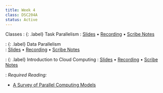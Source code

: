 ```yaml
---
title: Week 4
class: DSC204A
status: Active
---
```


Classes
: {: .label} Task Parallelism
   : [Slides](https://drive.google.com/file/d/11wK6YGqlBk9NtHjXdUSmKTyplsVXmONw/view?usp=share_link) &#8226; [Recording](https://podcast.ucsd.edu/watch/sp25/dsc204a_a00/10) &#8226; [Scribe Notes](assets/scribe_notes/scribe_0421.pdf)

   
: {: .label} Data Parallelism   
   : [Slides](https://drive.google.com/file/d/1xAQKHvKRktyIZRJwrS8uZx2iHD9LtBuc/view?usp=share_link) &#8226; [Recording](https://podcast.ucsd.edu/watch/sp25/dsc204a_a00/11) &#8226; [Scribe Notes](assets/scribe_notes/scribe_0423.pdf)



 : {: .label} Introduction to Cloud Computing
    : [Slides](https://drive.google.com/file/d/1YFMg-iCwsvSX_wqq3LdIPPCaHmLWfAaY/view?usp=share_link) &#8226; [Recording](https://podcast.ucsd.edu/watch/sp25/dsc204a_a00/12) &#8226; [Scribe Notes](assets/scribe_notes/scribe_0425.pdf)

: *Required Reading:*
* [A Survey of Parallel Computing Models](https://drive.google.com/file/d/1MnxTHt0k3dOCe3w17dpXaYKxpf4Fo_tI/view?usp=share_link)
    
<!--  : [Slides](assets/slides/8_networking-1.pdf) &#8226; [Recording](https://podcast.ucsd.edu/watch/wi24/dsc204a_a00/9) &#8226; [Scribe Notes](assets/scribe_notes/Jan_29_scribe_note.pdf) 
: *Reading:*
* [ Computer Networks: A Systems Approach Chapter 1.3 (required)](https://book.systemsapproach.org/foundation/architecture.html#architecture)
* [ Computer Networks: A Systems Approach Chapter 1.5 (required)](https://book.systemsapproach.org/foundation/performance.html#performance)
* [ Computer Networks: A Systems Approach Chapter 1.1, 1.2, 1.4 (optional)](https://book.systemsapproach.org/foundation.html#chapter-1-foundation)


Class 2
: {: .label} Network - 2
<!--  : [Slides](assets/slides/9_networking-2.pdf) &#8226; [Recording](https://podcast.ucsd.edu/watch/wi24/dsc204a_a00/10) &#8226; [Scribe Notes](#) 
: *Reading:* 
* [Collective communication: theory, practice, and experience Section 1-6 (required)](https://www.cs.utexas.edu/~pingali/CSE392/2011sp/lectures/Conc_Comp.pdf)
* [Collective communication: theory, practice, and experience Section 7-10 (optional)](https://www.cs.utexas.edu/~pingali/CSE392/2011sp/lectures/Conc_Comp.pdf)


Class 3
: {: .label} Collective Communication - 1
<!--  : [Slides](assets/slides/10_collectives.pdf) &#8226; [Recording](https://podcast.ucsd.edu/watch/wi24/dsc204a_a00/11) &#8226; [Scribe Notes](#) 
: *Reading:* 
* [Collective communication: theory, practice, and experience Section 1-6 (required)](https://www.cs.utexas.edu/~pingali/CSE392/2011sp/lectures/Conc_Comp.pdf)
* [Collective communication: theory, practice, and experience Section 7-10 (optional)](https://www.cs.utexas.edu/~pingali/CSE392/2011sp/lectures/Conc_Comp.pdf)
-->
